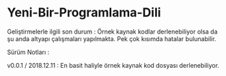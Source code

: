 # Yeni-Bir-Programlama-Dili

Geliştirmelerle ilgili son durum : Örnek kaynak kodlar derlenebiliyor olsa da şu anda altyapı çalışmaları yapılmakta. Pek çok kısımda hatalar bulunabilir.

Sürüm Notları :

v0.0.1 / 2018.12.11 : En basit haliyle örnek kaynak kod dosyası derlenebiliyor.

